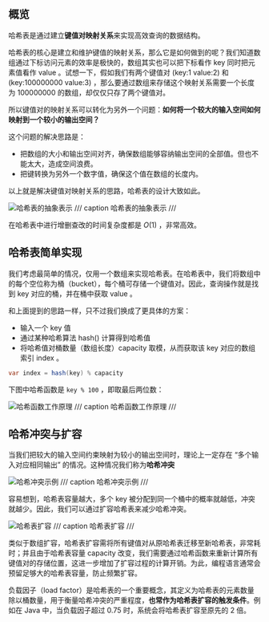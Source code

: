 ## 概览

哈希表是通过建立**键值对映射关系**来实现高效查询的数据结构。

哈希表的核心是建立和维护键值的映射关系，那么它是如何做到的呢？我们知道数组通过下标访问元素的效率是极快的，数组其实也可以把下标看作 key 同时把元素值看作 value 。试想一下，假如我们有两个键值对 (key:1 value:2) 和 (key:100000000 value:3) ，那么要通过数组来存储这个映射关系需要一个长度为 100000000 的数组，却仅仅只存了两个键值对。

所以键值对的映射关系可以转化为另外一个问题：**如何将一个较大的输入空间如何映射到一个较小的输出空间？**

这个问题的解决思路是：

- 把数组的大小和输出空间对齐，确保数组能够容纳输出空间的全部值。但也不能太大，造成空间浪费。
- 把键转换为另外一个数字值，确保这个值在数组的长度内。

以上就是解决键值对映射关系的思路，哈希表的设计大致如此。

![哈希表的抽象表示](hash_table_0.png)
/// caption
哈希表的抽象表示
///

在哈希表中进行增删查改的时间复杂度都是 $O(1)$ ，非常高效。


## 哈希表简单实现

我们考虑最简单的情况，仅用一个数组来实现哈希表。在哈希表中，我们将数组中的每个空位称为桶（bucket），每个桶可存储一个键值对。因此，查询操作就是找到 key 对应的桶，并在桶中获取 value 。

和上面提到的思路一样，只不过我们换成了更具体的方案：

- 输入一个 key 值
- 通过某种哈希算法 hash() 计算得到哈希值
- 将哈希值对桶数量（数组长度）capacity 取模，从而获取该 key 对应的数组索引 index 。

```C#
var index = hash(key) % capacity
```

下图中哈希函数是 `key % 100` ，即取最后两位数：

![哈希函数工作原理](hash_table_1.png)
/// caption
哈希函数工作原理
///

## 哈希冲突与扩容

当我们把较大的输入空间约束映射为较小的输出空间时，理论上一定存在 “多个输入对应相同输出” 的情况。这种情况我们称为**哈希冲突**

![哈希冲突示例](hash_table_2.png)
/// caption
哈希冲突示例
///

容易想到，哈希表容量越大，多个 key 被分配到同一个桶中的概率就越低，冲突就越少。因此，我们可以通过扩容哈希表来减少哈希冲突。

![哈希表扩容](hash_table_3.png)
/// caption
哈希表扩容
///

类似于数组扩容，哈希表扩容需将所有键值对从原哈希表迁移至新哈希表，非常耗时；并且由于哈希表容量 capacity 改变，我们需要通过哈希函数来重新计算所有键值对的存储位置，这进一步增加了扩容过程的计算开销。为此，编程语言通常会预留足够大的哈希表容量，防止频繁扩容。

负载因子（load factor）是哈希表的一个重要概念，其定义为哈希表的元素数量除以桶数量，用于衡量哈希冲突的严重程度，**也常作为哈希表扩容的触发条件**。例如在 Java 中，当负载因子超过 0.75 时，系统会将哈希表扩容至原先的 2 倍。